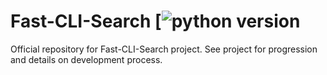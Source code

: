 # Fast-CLI-Search                                     [![python version](https://img.shields.io/badge/3.7.3-Python-Green.svg "Logo")
Official repository for Fast-CLI-Search project.
See project for progression and details on development process.

